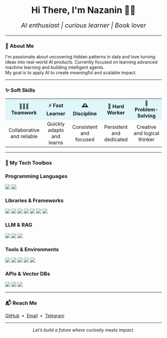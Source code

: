 
<!--
**nazaninghobadi/nazaninghobadi** is a ✨ _special_ ✨ repository because its `README.md` (this file) appears on your GitHub profile.

Here are some ideas to get you started:

- 🔭 I’m currently working on ...
- 🌱 I’m currently learning ...
- 👯 I’m looking to collaborate on ...
- 🤔 I’m looking for help with ...
- 💬 Ask me about ...
- 📫 How to reach me: ...
- 😄 Pronouns: ...
- ⚡ Fun fact: ...
-->
<h1 align="center">Hi There, I'm Nazanin 👩‍💻</h1>

<p align="center" style="font-size:20px; font-style:italic;">
  AI enthusiast | curious learner | Book lover
</p>



---
### 🌱 About Me

I'm passionate about uncovering hidden patterns in data and love turning ideas into real-world AI products.
Currently focused on learning advanced machine learning and building intelligent agents.  
My goal is to apply AI to create meaningful and scalable impact.

---

<h3>✨ Soft Skills</h3>

<table style="border-collapse: collapse;">
  <tr>
    <th style="background-color:#e0f7fa; text-align: center;">🧑‍🤝‍🧑 Teamwork</th>
    <th style="background-color:#e0f7fa; text-align: center;">⚡ Fast Learner</th>
    <th style="background-color:#e0f7fa; text-align: center;">🕰️ Discipline</th>
    <th style="background-color:#e0f7fa; text-align: center;">💪 Hard Worker</th>
    <th style="background-color:#e0f7fa; text-align: center;">🧠 Problem-Solving</th>
  </tr>
  <tr>
    <td style="text-align: center;">Collaborative and reliable</td>
    <td style="text-align: center;">Quickly adapts and learns</td>
    <td style="text-align: center;">Consistent and focused</td>
    <td style="text-align: center;">Persistent and dedicated</td>
    <td style="text-align: center;">Creative and logical thinker</td>
  </tr>
</table>



---
### 🧰 My Tech Toolbox

### Programming Languages
<p>
  <img src="https://img.shields.io/badge/-Python-3776AB?style=flat&logo=python&logoColor=white"/>
  <img src="https://img.shields.io/badge/-C%23-239120?style=flat&logo=c-sharp&logoColor=white"/>
</p>

### Libraries & Frameworks
<p>
  <img src="https://img.shields.io/badge/-NumPy-013243?style=flat&logo=numpy&logoColor=white"/>
  <img src="https://img.shields.io/badge/-Pandas-150458?style=flat&logo=pandas&logoColor=white"/>
  <img src="https://img.shields.io/badge/-Matplotlib-11557C?style=flat&logo=matplotlib&logoColor=white"/>
  <img src="https://img.shields.io/badge/-Plotly-3F4F75?style=flat&logo=plotly&logoColor=white"/>
  <img src="https://img.shields.io/badge/-Scikit--learn-F7931E?style=flat&logo=scikit-learn&logoColor=white"/>
  <img src="https://img.shields.io/badge/-TensorFlow-FF6F00?style=flat&logo=tensorflow&logoColor=white"/>
  <img src="https://img.shields.io/badge/-Keras-D00000?style=flat&logo=keras&logoColor=white"/>
</p>

### LLM & RAG
<p>
  <img src="https://img.shields.io/badge/-LangChain-blueviolet?style=flat"/>
  <img src="https://img.shields.io/badge/-RAG-black?style=flat"/>
  <img src="https://img.shields.io/badge/-LLMs-000000?style=flat"/>
</p>

### Tools & Environments
<p>
  <img src="https://img.shields.io/badge/-Git-F05032?style=flat&logo=git&logoColor=white"/>
  <img src="https://img.shields.io/badge/-VSCode-007ACC?style=flat&logo=visual-studio-code&logoColor=white"/>
  <img src="https://img.shields.io/badge/-Jupyter-F37626?style=flat&logo=jupyter&logoColor=white"/>
  <img src="https://img.shields.io/badge/-Google_Colab-F9AB00?style=flat&logo=googlecolab&logoColor=white"/>
  <img src="https://img.shields.io/badge/-Anaconda-44A833?style=flat&logo=anaconda&logoColor=white"/>
</p>

### APIs & Vector DBs
<p>
  <img src="https://img.shields.io/badge/-OpenAI_API-412991?style=flat&logo=openai&logoColor=white"/>
  <img src="https://img.shields.io/badge/-OpenRouter_API-gray?style=flat"/>
  <img src="https://img.shields.io/badge/-Vector_DBs-006400?style=flat"/>
</p>

---

### 📬 Reach Me

<p>
  <a href="https://github.com/nazaninghobadi">GitHub</a> &nbsp;•&nbsp;
  <a href="mailto:nazligh8383@email.com">Email</a> &nbsp;•&nbsp;
  <a href="https://t.me/nazigho">Telegram</a>
</p>

---

<p align="center">
  <em>Let’s build a future where curiosity meets impact.</em>
</p>

